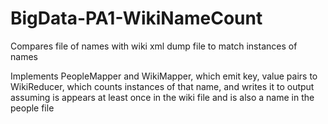 # BigData-PA1-WikiNameCount
Compares file of names with wiki xml dump file to match instances of names

Implements PeopleMapper and WikiMapper, which emit key, value pairs to 
WikiReducer, which counts instances of that name, and writes it to output
assuming is appears at least once in the wiki file and is also a name in the people file

